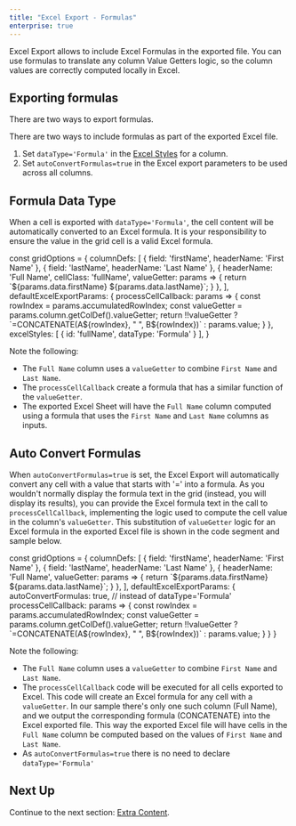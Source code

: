 ```yaml
---
title: "Excel Export - Formulas"
enterprise: true
---
```

Excel Export allows to include Excel Formulas in the exported file. You can use formulas to translate any column Value Getters logic, so the column values are correctly computed locally in Excel.

## Exporting formulas

There are two ways to export formulas.

There are two ways to include formulas as part of the exported Excel file.
1. Set `dataType='Formula'` in the [Excel Styles](../excel-export-styles/) for a column.
1. Set `autoConvertFormulas=true` in the Excel export parameters to be used across all columns.

## Formula Data Type

When a cell is exported with `dataType='Formula'`, the cell content will be automatically converted to an Excel formula. It is your responsibility to ensure the value in the grid cell is a valid Excel formula. 

<snippet>
const gridOptions = {
    columnDefs: [
        { field: 'firstName', headerName: 'First Name' },
        { field: 'lastName', headerName: 'Last Name' },
        {
            headerName: 'Full Name',
            cellClass: 'fullName', 
            valueGetter: params => {
                return `${params.data.firstName} ${params.data.lastName}`;
            }
        },
    ],
     defaultExcelExportParams: {
        processCellCallback: params => {
            const rowIndex = params.accumulatedRowIndex;
            const valueGetter = params.column.getColDef().valueGetter;
            return !!valueGetter ? `=CONCATENATE(A${rowIndex}, " ", B${rowIndex})` : params.value;
        }
     },
     excelStyles: [
        {
            id: 'fullName',
            dataType: 'Formula'
        }
    ],
}
</snippet>

Note the following:

- The `Full Name` column uses a `valueGetter` to combine `First Name` and `Last Name`.
- The `processCellCallback` create a formula that has a similar function of the `valueGetter`.
- The exported Excel Sheet will have the `Full Name` column computed using a formula that uses the `First Name` and `Last Name` columns as inputs.

<grid-example title='Excel Export - Formula DataType' name='excel-export-formula-data-type' type='generated' options='{ "enterprise": true, "modules": ["clientside", "excel", "menu"] }'></grid-example>

## Auto Convert Formulas

When `autoConvertFormulas=true` is set, the Excel Export will automatically convert any cell with a value that starts with '=' into a formula. As you wouldn't normally display the formula text in the grid (instead, you will display its results), you can provide the Excel formula text in the call to `processCellCallback`, implementing the logic used to compute the cell value in the column's `valueGetter`. This substitution of `valueGetter` logic for an Excel formula in the exported Excel file is shown in the code segment and sample below.

<snippet>
const gridOptions = {
    columnDefs: [
        { field: 'firstName', headerName: 'First Name' },
        { field: 'lastName', headerName: 'Last Name' },
        { 
            headerName: 'Full Name', 
            valueGetter: params => {
                return `${params.data.firstName} ${params.data.lastName}`;
            }
        },
    ],
     defaultExcelExportParams: {
        autoConvertFormulas: true, // instead of dataType='Formula'
        processCellCallback: params => {
            const rowIndex = params.accumulatedRowIndex;
            const valueGetter = params.column.getColDef().valueGetter;
            return !!valueGetter ? `=CONCATENATE(A${rowIndex}, " ", B${rowIndex})` : params.value;
        }
     }
}
</snippet>

Note the following:

- The `Full Name` column uses a `valueGetter` to combine `First Name` and `Last Name`.
- The `processCellCallback` code will be executed for all cells exported to Excel. This code will create an Excel formula for any cell with a `valueGetter`. In our sample there's only one such column (Full Name), and we output the corresponding formula (CONCATENATE) into the Excel exported file. This way the exported Excel file will have cells in the `Full Name` column be computed based on the values of `First Name` and `Last Name`.
- As `autoConvertFormulas=true` there is no need to declare `dataType='Formula'`

<grid-example title='Excel Export - Auto Convert Formulas' name='excel-export-auto-convert-formulas' type='generated' options='{ "enterprise": true, "modules": ["clientside", "excel", "menu"] }'></grid-example>

## Next Up

Continue to the next section: [Extra Content](../excel-export-extra-content/).